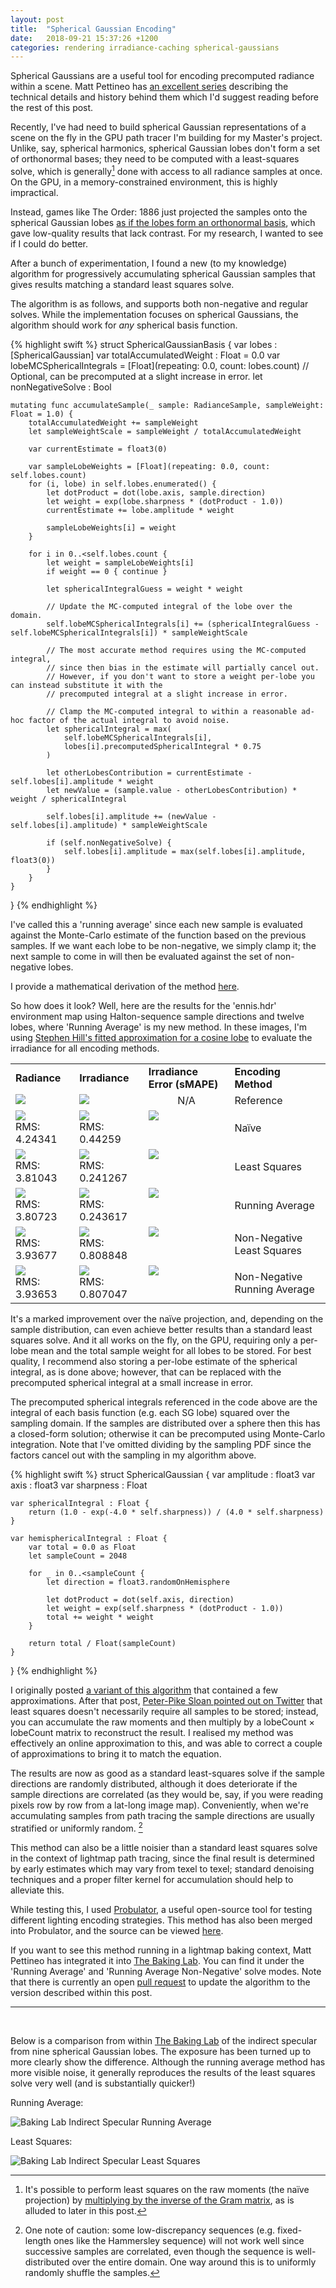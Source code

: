 ```yaml
---
layout: post
title:  "Spherical Gaussian Encoding"
date:   2018-09-21 15:37:26 +1200
categories: rendering irradiance-caching spherical-gaussians
---
```


Spherical Gaussians are a useful tool for encoding precomputed radiance within a scene. Matt Pettineo has [an excellent series](https://mynameismjp.wordpress.com/2016/10/09/sg-series-part-1-a-brief-and-incomplete-history-of-baked-lighting-representations/) describing the technical details and history behind them which I'd suggest reading before the rest of this post.

Recently, I've had need to build spherical Gaussian representations of a scene on the fly in the GPU path tracer I'm building for my Master's project. Unlike, say, spherical harmonics, spherical Gaussian lobes don't form a set of orthonormal bases; they need to be computed with a least-squares solve, which is generally[^1] done with access to all radiance samples at once. On the GPU, in a memory-constrained environment, this is highly impractical. 

[^1]: It's possible to perform least squares on the raw moments (the naïve projection) by [multiplying by the inverse of the Gram matrix](https://twitter.com/PeterPikeSloan/status/1044783992191385600), as is alluded to later in this post. 

Instead, games like The Order: 1886 just projected the samples onto the spherical Gaussian lobes [as if the lobes form an orthonormal basis](https://mynameismjp.wordpress.com/2016/10/09/sg-series-part-5-approximating-radiance-and-irradiance-with-sgs/), which gave low-quality results that lack contrast. For my research, I wanted to see if I could do better.

After a bunch of experimentation, I found a new (to my knowledge) algorithm for progressively accumulating spherical Gaussian samples that gives results matching a standard least squares solve. 

The algorithm is as follows, and supports both non-negative and regular solves. While the implementation focuses on spherical Gaussians, the algorithm should work for *any* spherical basis function.

{% highlight swift %}
struct SphericalGaussianBasis {
    var lobes : [SphericalGaussian]
    var totalAccumulatedWeight : Float = 0.0
    var lobeMCSphericalIntegrals = [Float](repeating: 0.0, count: lobes.count) // Optional, can be precomputed at a slight increase in error.
    let nonNegativeSolve : Bool
    
    mutating func accumulateSample(_ sample: RadianceSample, sampleWeight: Float = 1.0) {
        totalAccumulatedWeight += sampleWeight
        let sampleWeightScale = sampleWeight / totalAccumulatedWeight
        
        var currentEstimate = float3(0)
        
        var sampleLobeWeights = [Float](repeating: 0.0, count: self.lobes.count)
        for (i, lobe) in self.lobes.enumerated() {
            let dotProduct = dot(lobe.axis, sample.direction)
            let weight = exp(lobe.sharpness * (dotProduct - 1.0))
            currentEstimate += lobe.amplitude * weight
            
            sampleLobeWeights[i] = weight
        }
        
        for i in 0..<self.lobes.count {
            let weight = sampleLobeWeights[i]
            if weight == 0 { continue }
            
            let sphericalIntegralGuess = weight * weight
            
            // Update the MC-computed integral of the lobe over the domain.
            self.lobeMCSphericalIntegrals[i] += (sphericalIntegralGuess - self.lobeMCSphericalIntegrals[i]) * sampleWeightScale
            
            // The most accurate method requires using the MC-computed integral, 
            // since then bias in the estimate will partially cancel out.
            // However, if you don't want to store a weight per-lobe you can instead substitute it with the
            // precomputed integral at a slight increase in error.

            // Clamp the MC-computed integral to within a reasonable ad-hoc factor of the actual integral to avoid noise.
            let sphericalIntegral = max(
                self.lobeMCSphericalIntegrals[i],
                lobes[i].precomputedSphericalIntegral * 0.75
            )
            
            let otherLobesContribution = currentEstimate - self.lobes[i].amplitude * weight
            let newValue = (sample.value - otherLobesContribution) * weight / sphericalIntegral
            
            self.lobes[i].amplitude += (newValue - self.lobes[i].amplitude) * sampleWeightScale
            
            if (self.nonNegativeSolve) {
                self.lobes[i].amplitude = max(self.lobes[i].amplitude, float3(0))
            }
        }
    }
}
{% endhighlight %}

I've called this a 'running average' since each new sample is evaluated against the Monte-Carlo estimate of the function based on the previous samples. If we want each lobe to be non-negative, we simply clamp it; the next sample to come in will then be evaluated against the set of non-negative lobes.

I provide a mathematical derivation of the method [here](/rendering/irradiance-caching/spherical-gaussians/2018/10/02/running-average-derivation.html).

So how does it look? Well, here are the results for the 'ennis.hdr' environment map using Halton-sequence sample directions and twelve lobes, where 'Running Average' is my new method. In these images, I'm using [Stephen Hill's fitted approximation for a cosine lobe](https://mynameismjp.wordpress.com/2016/10/09/sg-series-part-3-diffuse-lighting-from-an-sg-light-source/) to evaluate the irradiance for all encoding methods. 

<table>
<tr><td><b>Radiance</b></td><td><b>Irradiance</b></td><td><b>Irradiance Error (sMAPE)</b></td><td><b>Encoding Method</b></td></tr>
<tr><td valign="top"><img src="/assets/spherical-gaussians/radianceMCIS.png"/></td><td valign="top"><img src="/assets/spherical-gaussians/irradianceMCIS.png"/></td><td><center>N/A</center></td><td>Reference</td></tr>
<tr><td valign="top"><img src="/assets/spherical-gaussians/radianceSG.png"/><br/>RMS: 4.24341</td><td valign="top"><img src="/assets/spherical-gaussians/irradianceSG.png"/><br/>RMS: 0.44259</td><td valign="top"><img src="/assets/spherical-gaussians/irradianceErrorSG.png"/></td><td>Naïve</td></tr>
<tr><td valign="top"><img src="/assets/spherical-gaussians/radianceSGLS.png"/><br/>RMS: 3.81043</td><td valign="top"><img src="/assets/spherical-gaussians/irradianceSGLS.png"/><br/>RMS: 0.241267</td><td valign="top"><img src="/assets/spherical-gaussians/irradianceErrorSGLS.png"/></td><td>Least Squares</td></tr>
<tr><td valign="top"><img src="/assets/spherical-gaussians/radianceSGRA2.png"/><br/>RMS: 3.80723</td><td valign="top"><img src="/assets/spherical-gaussians/irradianceSGRA2.png"/><br/>RMS: 0.243617</td><td valign="top"><img src="/assets/spherical-gaussians/irradianceErrorSGRA2.png"/></td><td>Running Average</td></tr>
<tr><td valign="top"><img src="/assets/spherical-gaussians/radianceSGNNLS.png"/><br/>RMS: 3.93677</td><td valign="top"><img src="/assets/spherical-gaussians/irradianceSGNNLS.png"/><br/>RMS: 0.808848</td><td valign="top"><img src="/assets/spherical-gaussians/irradianceErrorSGNNLS.png"/></td><td>Non-Negative Least Squares</td></tr>
<tr><td valign="top"><img src="/assets/spherical-gaussians/radianceSGNNRA2.png"/><br/>RMS: 3.93653</td><td valign="top"><img src="/assets/spherical-gaussians/irradianceSGNNRA2.png"/><br/>RMS: 0.807047</td><td valign="top"><img src="/assets/spherical-gaussians/irradianceErrorSGNNRA2.png"/></td><td>Non-Negative Running Average</td></tr>
</table>

It's a marked improvement over the naïve projection, and, depending on the sample distribution, can even achieve better results than a standard least squares solve. And it all works on the fly, on the GPU, requiring only a per-lobe mean and the total sample weight for all lobes to be stored. For best quality, I recommend also storing a per-lobe estimate of the spherical integral, as is done above; however, that can be replaced with the precomputed spherical integral at a small increase in error.

The precomputed spherical integrals referenced in the code above are the integral of each basis function (e.g. each SG lobe) squared over the sampling domain. If the samples are distributed over a sphere then this has a closed-form solution; otherwise it can be precomputed using Monte-Carlo integration. Note that I've omitted dividing by the sampling PDF since the factors cancel out with the sampling in my algorithm above.

{% highlight swift %}
struct SphericalGaussian {
    var amplitude : float3
    var axis : float3
    var sharpness : Float
    
    var sphericalIntegral : Float {
        return (1.0 - exp(-4.0 * self.sharpness)) / (4.0 * self.sharpness)
    }
    
    var hemisphericalIntegral : Float {
        var total = 0.0 as Float
        let sampleCount = 2048
        
        for _ in 0..<sampleCount {
            let direction = float3.randomOnHemisphere
            
            let dotProduct = dot(self.axis, direction)
            let weight = exp(self.sharpness * (dotProduct - 1.0))
            total += weight * weight
        }
        
        return total / Float(sampleCount)
    }
}
{% endhighlight %}

I originally posted [a variant of this algorithm](/rendering/irradiance-caching/spherical-gaussians/2018/09/21/spherical-gaussians-old.html) that contained a few approximations. After that post, [Peter-Pike Sloan pointed out on Twitter](https://twitter.com/PeterPikeSloan/status/1044482721223856128) that least squares doesn't necessarily require all samples to be stored; instead, you can accumulate the raw moments and then multiply by a lobeCount × lobeCount matrix to reconstruct the result. I realised my method was effectively an online approximation to this, and was able to correct a couple of approximations to bring it to match the equation.

The results are now as good as a standard least-squares solve if the sample directions are randomly distributed, although it does deteriorate if the sample directions are correlated (as they would be, say, if you were reading pixels row by row from a lat-long image map). Conveniently, when we're accumulating samples from path tracing the sample directions are usually stratified or uniformly random. [^2] 

This method can also be a little noisier than a standard least squares solve in the context of lightmap path tracing, since the final result is determined by early estimates which may vary from texel to texel; standard denoising techniques and a proper filter kernel for accumulation should help to alleviate this.

[^2]: One note of caution: some low-discrepancy sequences (e.g. fixed-length ones like the Hammersley sequence) will not work well since successive samples are correlated, even though the sequence is well-distributed over the entire domain. One way around this is to uniformly randomly shuffle the samples. 

While testing this, I used [Probulator](https://github.com/kayru/Probulator), a useful open-source tool for testing different lighting encoding strategies. This method has also been merged into Probulator, and the source can be viewed [here](https://github.com/kayru/Probulator/blob/86351e5f3ed78f086837e215f028a344b058dfb5/Source/Probulator/ExperimentSG.h#L155).

If you want to see this method running in a lightmap baking context, Matt Pettineo has integrated it into [The Baking Lab](https://github.com/TheRealMJP/BakingLab). You can find it under the 'Running Average' and 'Running Average Non-Negative' solve modes. Note that there is currently an open [pull request](https://github.com/TheRealMJP/BakingLab/pull/5) to update the algorithm to the version described within this post.

-------
<br>

Below is a comparison from within [The Baking Lab](https://github.com/TheRealMJP/BakingLab) of the indirect specular from nine spherical Gaussian lobes. The exposure has been turned up to more clearly show the difference. Although the running average method has more visible noise, it generally reproduces the results of the least squares solve very well (and is substantially quicker!)

Running Average:

![Baking Lab Indirect Specular Running Average](/assets/spherical-gaussians/BakingLab-RunningAverage.png)

Least Squares:

![Baking Lab Indirect Specular Least Squares](/assets/spherical-gaussians/BakingLab-LeastSquares.png)